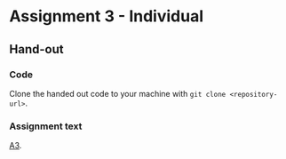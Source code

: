 # Assignment 3 - Individual

## Hand-out
### Code
Clone the handed out code to your machine with `git clone <repository-url>`.

### Assignment text
[A3](../master/A3.pdf).
